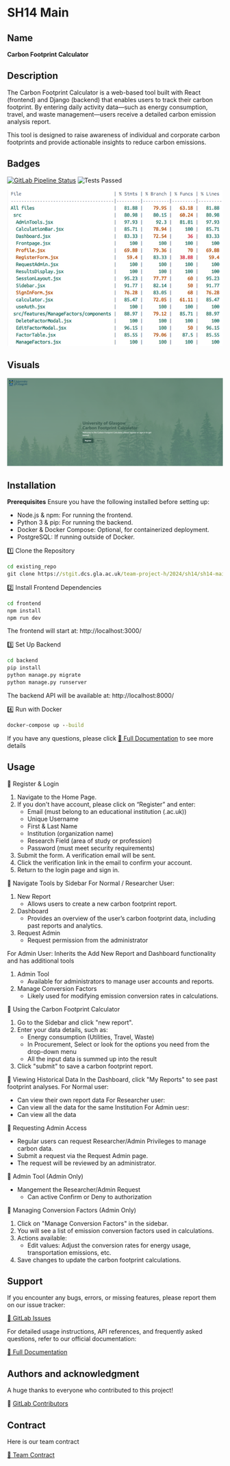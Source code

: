 # SH14 Main

## Name

**Carbon Footprint Calculator**

## Description

The Carbon Footprint Calculator is a web-based tool built with React (frontend) and Django (backend) that enables users to track their carbon footprint. By entering daily activity data—such as energy consumption, travel, and waste management—users receive a detailed carbon emission analysis report.

This tool is designed to raise awareness of individual and corporate carbon footprints and provide actionable insights to reduce carbon emissions.

## Badges

[![GitLab Pipeline Status](https://stgit.dcs.gla.ac.uk/team-project-h/2024/sh14/sh14-main/badges/main/pipeline.svg)](https://stgit.dcs.gla.ac.uk/team-project-h/2024/sh14/sh14-main/-/pipelines)
![Tests Passed](https://img.shields.io/badge/tests-passed-brightgreen)

![Coverage](frontend\public\images\testCoverage.png)

## Visuals

![README](frontend/public/images/Readme.png)

## Installation

**Prerequisites**
Ensure you have the following installed before setting up:
- Node.js & npm: For running the frontend.
- Python 3 & pip: For running the backend.
- Docker & Docker Compose: Optional, for containerized deployment.
- PostgreSQL: If running outside of Docker.

1️⃣ Clone the Repository
```cmd
cd existing_repo
git clone https://stgit.dcs.gla.ac.uk/team-project-h/2024/sh14/sh14-main.git
```

2️⃣ Install Frontend Dependencies
```cmd
cd frontend
npm install
npm run dev
```
The frontend will start at: http://localhost:3000/

3️⃣ Set Up Backend
```cmd
cd backend
pip install
python manage.py migrate
python manage.py runserver
```
The backend API will be available at: http://localhost:8000/

4️⃣ Run with Docker
```cmd
docker-compose up --build
```

If you have any questions, please click [📄 Full Documentation](https://stgit.dcs.gla.ac.uk/team-project-h/2024/sh14/sh14-main/-/wikis/home/Documentation?redirected_from=Documentation)
 to see more details


## Usage

🔹 Register & Login
1. Navigate to the Home Page.
2. If you don't have account, please click on “Register” and enter:
    - Email (must belong to an educational institution (.ac.uk))
    - Unique Username
    - First & Last Name
    - Institution (organization name)
    - Research Field (area of study or profession)
    - Password (must meet security requirements)
3. Submit the form. A verification email will be sent.
4. Click the verification link in the email to confirm your account.
5. Return to the login page and sign in.

🔹 Navigate Tools by Sidebar
For Normal / Researcher User:
1. New Report
    - Allows users to create a new carbon footprint report.
2. Dashboard
    - Provides an overview of the user’s carbon footprint data, including past reports and analytics.
3. Request Admin
    - Request permission from the administrator

For Admin User:
Inherits the Add New Report and Dashboard functionality and has additional tools
1. Admin Tool
    - Available for administrators to manage user accounts and reports.
2. Manage Conversion Factors
    - Likely used for modifying emission conversion rates in calculations.

🔹 Using the Carbon Footprint Calculator
1. Go to the Sidebar and click "new report".
2. Enter your data details, such as:
    - Energy consumption (Utilities, Travel, Waste)
    - In Procurement, Select or look for the options you need from the drop-down menu
    - All the input data is summed up into the result
4. Click "submit" to save a carbon footprint report.

🔹 Viewing Historical Data
In the Dashboard, click "My Reports" to see past footprint analyses.
For Normal user:
- Can view their own report data
For Researcher user:
- Can view all the data for the same Institution
For Admin uesr:
- Can view all the data

🔹 Requesting Admin Access
- Regular users can request Researcher/Admin Privileges to manage carbon data.
- Submit a request via the Request Admin page.
- The request will be reviewed by an administrator.

🔹 Admin Tool (Admin Only)
- Mangement the Researcher/Admin Request
    - Can active Confirm or Deny to authorization

🔹 Managing Conversion Factors (Admin Only)
1. Click on "Manage Conversion Factors" in the sidebar.
2. You will see a list of emission conversion factors used in calculations.
3. Actions available:
    - Edit values: Adjust the conversion rates for energy usage, transportation emissions, etc.
4. Save changes to update the carbon footprint calculations.



## Support

If you encounter any bugs, errors, or missing features, please report them on our issue tracker:

[🔗 GitLab Issues](https://stgit.dcs.gla.ac.uk/team-project-h/2024/sh14/sh14-main/-/issues)

For detailed usage instructions, API references, and frequently asked questions, refer to our official documentation:

[📄 Full Documentation](https://stgit.dcs.gla.ac.uk/team-project-h/2024/sh14/sh14-main/-/wikis/home/Documentation?redirected_from=Documentation)


## Authors and acknowledgment

A huge thanks to everyone who contributed to this project!

🔗 [GitLab Contributors](https://stgit.dcs.gla.ac.uk/team-project-h/2024/sh14/sh14-main/-/graphs/main)

## Contract

Here is our team contract 

[📄 Team Contract](https://stgit.dcs.gla.ac.uk/team-project-h/2024/sh14/sh14-dissertation/-/wikis/Team-Contract)


